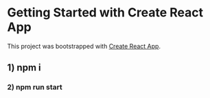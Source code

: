 # Getting Started with Create React App

This project was bootstrapped with [Create React App](https://github.com/facebook/create-react-app).

## 1) npm i
### 2) npm run start
